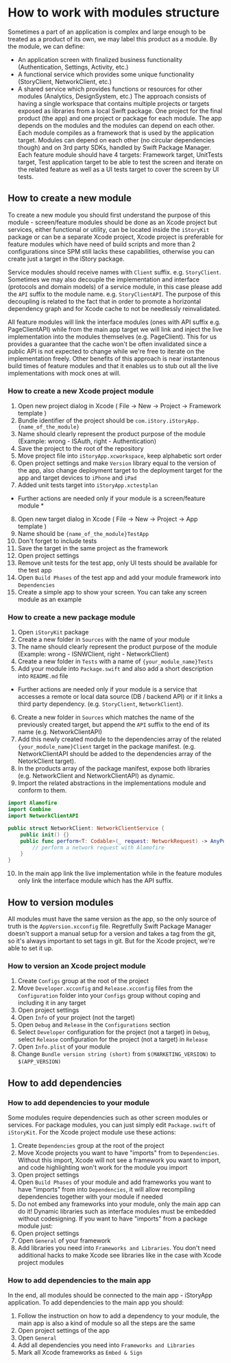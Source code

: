 # How to work with modules structure
Sometimes a part of an application is complex and large enough to be treated as a product of its own, we may label this product as a module.
By the module, we can define:
- An application screen with finalized business functionality (Authentication, Settings, Activity, etc.)
- A functional service which provides some unique functionality (StoryClient, NetworkClient, etc.)
- A shared service which provides functions or resources for other modules (Analytics, DesignSystem, etc.)
The approach consists of having a single workspace that contains multiple projects or targets exposed as libraries from a local Swift package. One project for the final product (the app) and one project or package for each module. The app depends on the modules and the modules can depend on each other. Each module compiles as a framework that is used by the application target. Modules can depend on each other (no circular dependencies though) and on 3rd party SDKs, handled by Swift Package Manager.
Each feature module should have 4 targets: Framework target, UnitTests target, Test application target to be able to test the screen and iterate on the related feature as well as a UI tests target to cover the screen by UI tests.

## How to create a new module
To create a new module you should first understand the purpose of this module - screen/feature modules should be done as an Xcode project but services, either functional or utility, can be located inside the `iStoryKit` package or can be a separate Xcode project, Xcode project is preferable for feature modules which have need of build scripts and more than 2 configurations since SPM still lacks these capabilities, otherwise you can create just a target in the iStory package.

Service modules should receive names with `Client` suffix. e.g. `StoryClient`. Sometimes we may also decouple the implementation and interface (protocols and domain models) of a service module, in this case please add the `API` suffix to the module name. e.g. `StoryClientAPI`. The purpose of this decoupling is related to the fact that in order to promote a horizontal dependency graph and for Xcode cache to not be needlessly reinvalidated. 

All feature modules will link the interface modules (ones with API suffix e.g. PageClientAPI) while from the main app target we will link and inject the live implementation into the modules themselves (e.g. PageClient). This for us provides a guarantee that the cache won't be often invalidated since a public API is not expected to change while we're free to iterate on the implementation freely. Other benefits of this approach is near instantenous build times of feature modules and that it enables us to stub out all the live implementations with mock ones at will.

### How to create a new Xcode project module
1. Open new project dialog in Xcode ( File -> New -> Project -> Framework template )
2. Bundle identifier of the project should be `com.iStory.iStoryApp.{name_of_the_module}`
3. Name should clearly represent the product purpose of the module (Example: wrong - ISAuth, right - Authentication)
4. Save the project to the root of the repository
5. Move project file into `iStoryApp.xcworkspace`, keep alphabetic sort order
6. Open project settings and make `Version` library equal to the version of the app, also change deployment target to the deployment target for the app and target devices to `iPhone` and `iPad`
7. Added unit tests target into `iStoryApp.xctestplan`
* Further actions are needed only if your module is a screen/feature module *
8. Open new target dialog in Xcode ( File -> New -> Project -> App template )
9. Name should be `{name_of_the_module}TestApp`
10. Don't forget to include tests
11. Save the target in the same project as the framework
12. Open project settings
13. Remove unit tests for the test app, only UI tests should be available for the test app
14. Open `Build Phases` of the test app and add your module framework into `Dependencies`
15. Create a simple app to show your screen. You can take any screen module as an example
### How to create a new package module
1. Open `iStoryKit` package
2. Create a new folder in `Sources` with the name of your module
3. The name should clearly represent the product purpose of the module (Example: wrong - ISNWClient, right - NetworkClient)
4. Create a new folder in `Tests` with a name of `{your_module_name}Tests`
5. Add your module into `Package.swift` and also add a short description into `README.md` file
* Further actions are needed only if your module is a service that accesses a remote or local data source (DB / backend API) or if it links a third party dependency. (e.g. `StoryClient`, `NetworkClient`).
6. Create a new folder in `Sources` which matches the name of the previously created target, but append the `API` suffix to the end of its name (e.g. NetworkClientAPI)
7. Add this newly created module to the dependencies array of the related `{your_module_name}Client` target in the package manifest. (e.g. NetworkClientAPI should be added to the dependencies array of the NetorkClient target).
8. In the products array of the package manifest, expose both libraries (e.g. NetworkClient and NetworkClientAPI) as dynamic.
9. Import the related abstractions in the implementations module and conform to them.
```swift
import Alamofire
import Combine
import NetworkClientAPI

public struct NetworkClient: NetworkClientService {
    public init() {}
    public func perform<T: Codable>(_ request: NetworkRequest) -> AnyPublisher<T, Error> {
        // perform a network request with Alamofire
    }
}
```
10. In the main app link the live implementation while in the feature modules only link the interface module which has the API suffix.
## How to version modules
All modules must have the same version as the app, so the only source of truth is the `AppVersion.xcconfig` file. Regretfully Swift Package Manager doesn't support a manual setup for a version and takes a tag from the git, so it's always important to set tags in git. But for the Xcode project, we're able to set it up.
### How to version an Xcode project module
1. Create `Configs` group at the root of the project
2. Move `Developer.xcconfig` and `Release.xcconfig` files from the `Configuration` folder into your `Configs` group without coping and including it in any target
3. Open project settings
4. Open `Info` of your project (not the target) 
5. Open `Debug` and `Release` in the `Configurations` section
6. Select `Developer` configuration for the project (not a target) in `Debug`, select `Release` configuration for the project (not a target) in `Release`
7. Open `Info.plist` of your module
8. Change `Bundle version string (short)` from `$(MARKETING_VERSION)` to `$(APP_VERSION)`

## How to add dependencies
### How to add dependencies to your module
Some modules require dependencies such as other screen modules or services. For package modules, you can just simply edit `Package.swift` of `iStoryKit`. For the Xcode project module use these actions:
1. Create `Dependencies` group at the root of the project
2. Move Xcode projects you want to have "imports" from to `Dependencies`. Without this import, Xcode will not see a framework you want to import, and code highlighting won't work for the module you import
3. Open project settings
4. Open `Build Phases` of your module and add frameworks you want to have "imports" from into `Dependencies`, it will allow recompiling dependencies together with your module if needed
5. Do not embed any frameworks into your module, only the main app can do it! Dynamic libraries such as interface modules must be embedded without codesigning.
If you want to have "imports" from a package module just:
1. Open project settings
2. Open `General` of your framework
3. Add libraries you need into `Frameworks and Libraries`. You don't need additional hacks to make Xcode see libraries like in the case with Xcode project modules
### How to add dependencies to the main app
In the end, all modules should be connected to the main app - iStoryApp application.
To add dependencies to the main app you should:
1. Follow the instruction on how to add a dependency to your module, the main app is also a kind of module so all the steps are the same
1. Open project settings of the app
2. Open `General`
3. Add all dependencies you need into `Frameworks and Libraries`
3. Mark all Xcode frameworks as `Embed & Sign`
